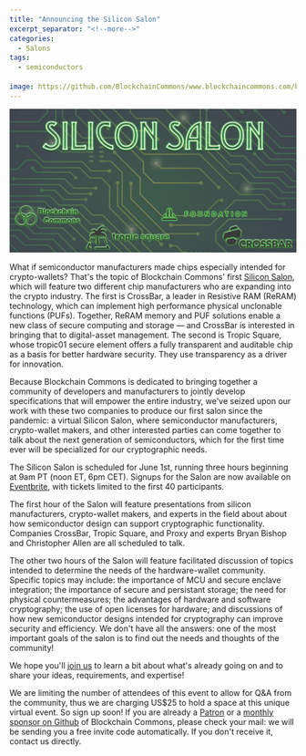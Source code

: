 ```yaml
---
title: "Announcing the Silicon Salon"
excerpt_separator: "<!--more-->"
categories:
  - Salons
tags:
  - semiconductors
  
image: https://github.com/BlockchainCommons/www.blockchaincommons.com/blob/master/images/silicon-salon.jpg
---
```


![](https://raw.githubusercontent.com/BlockchainCommons/www.blockchaincommons.com/master/images/silicon-salon.jpg)

What if semiconductor manufacturers made chips especially intended for crypto-wallets? That's the topic of Blockchain Commons' first [Silicon Salon](https://www.eventbrite.com/e/silicon-salon-hosted-by-blockchain-commons-tickets-338323152657), which will feature two different chip manufacturers who are expanding into the crypto industry. The first is CrossBar, a leader in Resistive RAM (ReRAM) technology, which can implement high performance physical unclonable functions (PUFs). Together, ReRAM memory and PUF solutions enable a new class of secure computing and storage — and CrossBar is interested in bringing that to digital-asset management. The second is Tropic Square, whose tropic01 secure element offers a fully transparent and auditable chip as a basis for better hardware security. They use transparency as a driver for innovation.

Because Blockchain Commons is dedicated to bringing together a community of developers and manufacturers to jointly develop specifications that will empower the entire industry, we've seized upon our work with these two companies to produce our first salon since the pandemic: a virtual Silicon Salon, where semiconductor manufacturers, crypto-wallet makers, and other interested parties can come together to talk about the next generation of semiconductors, which for the first time ever will be specialized for our cryptographic needs.

The Silicon Salon is scheduled for June 1st, running three hours beginning at 9am PT (noon ET, 6pm CET). Signups for the Salon are now available on [Eventbrite](https://www.eventbrite.com/e/silicon-salon-hosted-by-blockchain-commons-tickets-338323152657), with tickets limited to the first 40 participants. 

<!--more-->

The first hour of the Salon will feature presentations from silicon manufacturers, crypto-wallet makers, and experts in the field about about how semiconductor design can support cryptographic functionality. Companies CrossBar, Tropic Square, and Proxy and experts Bryan Bishop and Christopher Allen are all scheduled to talk.

The other two hours of the Salon will feature facilitated discussion of topics intended to determine the needs of the hardware-wallet community. Specific topics may include: the importance of MCU and secure enclave integration; the importance of secure and persistant storage; the need for physical countermeasures; the advantages of hardware and software cryptography; the use of open licenses for hardware; and discussions of how new semiconductor designs intended for cryptography can improve security and efficiency. We don't have all the answers: one of the most important goals of the salon is to find out the needs and thoughts of the community!

We hope you'll [join us](https://www.eventbrite.com/e/silicon-salon-hosted-by-blockchain-commons-tickets-338323152657) to learn a bit about what's already going on and to share your ideas, requirements, and expertise!

We are limiting the number of attendees of this event to allow for Q&A from the community, thus we are charging US$25 to hold a space at this unique virtual event. So sign up soon! If you are already a [Patron](https://www.blockchaincommons.com/sponsors.html) or a [monthly sponsor on Github](https://github.com/sponsors/BlockchainCommons) of Blockchain Commons, please check your mail: we will be sending you a free invite code automatically. If you don't receive it, contact us directly.
